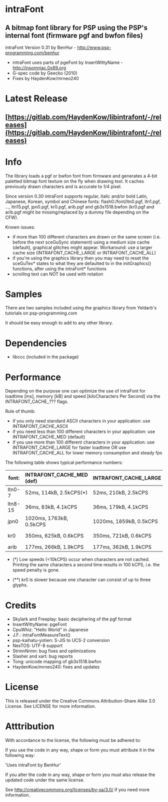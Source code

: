 # intraFont 
## A bitmap font library for PSP using the PSP's internal font (firmware pgf and bwfon files)

intraFont Version 0.31 by BenHur - http://www.psp-programming.com/benhur

- intraFont uses parts of pgeFont by InsertWittyName - http://insomniac.0x89.org
- G-spec code by Geecko (2010)
- Fixes by HaydenKow/mrneo240

# Latest Release
## [https://gitlab.com/HaydenKow/libintrafont/-/releases](https://gitlab.com/HaydenKow/libintrafont/-/releases)

# Info

The library loads a pgf or bwfon font from firmware and generates a 4-bit paletted bitmap font texture on the fly
when drawing text. It caches previously drawn characters and is accurate to 1/4 pixel.

Since version 0.30 intraFont supports regular, italic and/or bold Latin, Japanese, Korean, symbol and Chinese 
fonts: flash0:/font/ltn0.pgf, ltn1.pgf, ..., ltn15.pgf, jpn0.pgf, kr0.pgf, arib.pgf and gb3s1518.bwfon (kr0.pgf 
and arib.pgf might be missing/replaced by a dummy file depending on the CFW).

Known issues:
- if more than 100 different characters are drawn on the same screen (i.e. before the next sceGuSync statement) 
  using a medium size cache (default), graphical glitches might appear. Workaround: use a larger cache size 
  (INTRAFONT_CACHE_LARGE or INTRAFONT_CACHE_ALL) 
- if you're using the graphics library then you may need to reset the sceGuTex* states to what they are defaulted
  to in the initGraphics() functions, after using the intraFont* functions 
- scrolling text can NOT be used with rotation

# Samples

There are two samples included using the graphics library from Yeldarb's tutorials 
on psp-programming.com

It should be easy enough to add to any other library.

# Dependencies

- libccc (included in the package)

# Performance

Depending on the purpose one can optimize the use of intraFont for loadtime [ms], memory [kB] and speed 
[kiloCharacters Per Second] via the INTRAFONT_CACHE_??? flags.

Rule of thumb: 
- if you only need standard ASCII characters in your application:     use INTRAFONT_CACHE_ASCII
- if you need less than 100 different characters in your application: use INTRAFONT_CACHE_MED (default)
- if you use more than 100 different characters in your application: 
    use INTRAFONT_CACHE_LARGE for faster loadtime  OR
    use INTRAFONT_CACHE_ALL for lower memory consumption and steady fps       

The following table shows typical performance numbers:

|font:   | INTRAFONT_CACHE_MED (def) |  INTRAFONT_CACHE_LARGE  | INTRAFONT_CACHE_ASCII |  INTRAFONT_CACHE_ALL |
|--------|:---------------------------|:-------------------------|:-----------------------|:--------------------------|
|ltn0-7  |   52ms,  114kB, 2.5kCPS(*)|   52ms,  210kB, 2.5kCPS |  83ms, 33kB, 100kCPS  |  191ms, 119kB, 100kCPS|
|ltn8-15 |   36ms,   83kB, 4.1kCPS   |   36ms,  179kB, 4.1kCPS |  54ms, 20kB, 100kCPS  |   95ms,  64kB, 100kCPS|
|jpn0    | 1020ms, 1763kB, 0.5kCPS   | 1020ms, 1859kB, 0.5kCPS | 997ms, 33kB, 100kCPS  |   - too many glyphs - |
|kr0     |  350ms,  625kB, 0.6kCPS   |  350ms,  721kB, 0.6kCPS |  - no ASCII glyphs -  | 1936ms, 440kB, 67kCPS(**)|
|arib    |  177ms,  266kB, 1.9kCPS   |  177ms,  362kB, 1.9kCPS |  - no ASCII glyphs -  |   - too many glyphs -|

- (*)  Low speeds (<10kCPS) occur when characters are not cached. Printing the same characters a second time results in 100 kCPS, i.e. the speed penalty is gone.

 - (**) kr0 is slower because one character can consist of up to three glyphs.

# Credits

- Skylark and Freeplay: basic deciphering of the pgf format
- InsertWittyName: pgeFont
- CpuWhiz: "Hello World" in Japanese
- J.F.: intraFontMeasureText()
- psp-kaihatu-yotien: S-JIS to UCS-2 conversion
- NexTOS: UTF-8 support
- StrmnNrmn: bug fixes and optimizations
- Slasher and xart: bug reports
- Tong: unicode mapping of gb3s1518.bwfon
- HaydenKow/mrneo240: fixes and updates

# License

This is released under the Creative Commons Attribution-Share Alike 3.0 License.
See LICENSE for more information.

# Atttribution

With accordance to the license, the following must be adhered to:

If you use the code in any way, shape or form you must attribute it in the following way:

'Uses intraFont by BenHur'

If you alter the code in any way, shape or form you must also release the updated code
under the same license.

See http://creativecommons.org/licenses/by-sa/3.0/ if you need more information.
